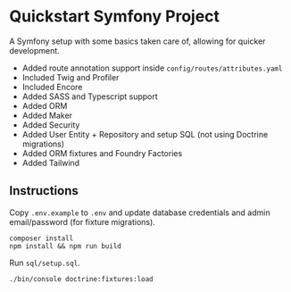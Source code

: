 # Quickstart Symfony Project

A Symfony setup with some basics taken care of, allowing for quicker development.

- Added route annotation support inside `config/routes/attributes.yaml`
- Included Twig and Profiler
- Included Encore
- Added SASS and Typescript support
- Added ORM
- Added Maker
- Added Security
- Added User Entity + Repository and setup SQL (not using Doctrine migrations)
- Added ORM fixtures and Foundry Factories
- Added Tailwind

## Instructions

Copy `.env.example` to `.env` and update database credentials and admin email/password
(for fixture migrations).

```
composer install
npm install && npm run build
```

Run `sql/setup.sql`.

```
./bin/console doctrine:fixtures:load
```